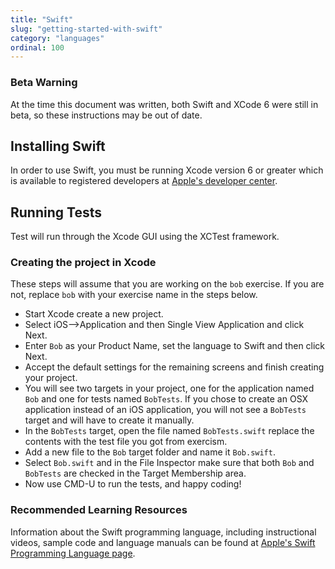 ```yaml
---
title: "Swift"
slug: "getting-started-with-swift"
category: "languages"
ordinal: 100
---
```


### Beta Warning

At the time this document was written, both Swift and XCode 6 were still in beta, so these instructions may be out of date.

## Installing Swift

In order to use Swift, you must be running Xcode version 6 or greater which is available to registered developers at [Apple's developer center](https://developer.apple.com/resources/).

## Running Tests

Test will run through the Xcode GUI using the XCTest framework.

### Creating the project in Xcode

These steps will assume that you are working on the `bob` exercise. If you are not, replace `bob` with your exercise name in the steps below.

* Start Xcode create a new project.
* Select iOS-->Application and then Single View Application and click Next.
* Enter `Bob` as your Product Name, set the language to Swift and then click Next.
* Accept the default settings for the remaining screens and finish creating your project.
* You will see two targets in your project, one for the application named `Bob` and one for tests named `BobTests`. If you chose to create an OSX application instead of an iOS application, you will not see a `BobTests` target and will have to create it manually.
* In the `BobTests` target, open the file named `BobTests.swift` replace the contents with the test file you got from exercism.
* Add a new file to the `Bob` target folder and name it `Bob.swift`.
* Select `Bob.swift` and in the File Inspector make sure that both `Bob` and `BobTests` are checked in the Target Membership area.
* Now use CMD-U to run the tests, and happy coding!

### Recommended Learning Resources

Information about the Swift programming language, including instructional videos, sample code and language manuals can be found at [Apple's Swift Programming Language page](https://developer.apple.com/swift/).
